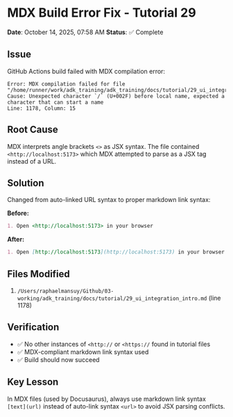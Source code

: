 # MDX Build Error Fix - Tutorial 29

**Date**: October 14, 2025, 07:58 AM
**Status**: ✅ Complete

## Issue

GitHub Actions build failed with MDX compilation error:

```
Error: MDX compilation failed for file "/home/runner/work/adk_training/adk_training/docs/tutorial/29_ui_integration_intro.md"
Cause: Unexpected character `/` (U+002F) before local name, expected a character that can start a name
Line: 1178, Column: 15
```

## Root Cause

MDX interprets angle brackets `<>` as JSX syntax. The file contained `<http://localhost:5173>` which MDX attempted to parse as a JSX tag instead of a URL.

## Solution

Changed from auto-linked URL syntax to proper markdown link syntax:

**Before:**
```markdown
1. Open <http://localhost:5173> in your browser
```

**After:**
```markdown
1. Open [http://localhost:5173](http://localhost:5173) in your browser
```

## Files Modified

1. `/Users/raphaelmansuy/Github/03-working/adk_training/docs/tutorial/29_ui_integration_intro.md` (line 1178)

## Verification

- ✅ No other instances of `<http://` or `<https://` found in tutorial files
- ✅ MDX-compliant markdown link syntax used
- ✅ Build should now succeed

## Key Lesson

In MDX files (used by Docusaurus), always use markdown link syntax `[text](url)` instead of auto-link syntax `<url>` to avoid JSX parsing conflicts.
